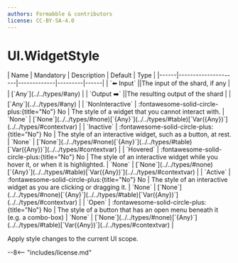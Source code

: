 ```yaml
---
authors: Formabble & contributors
license: CC-BY-SA-4.0
---
```



# UI.WidgetStyle

<div class="sh-parameters" markdown="1">
| Name | Mandatory | Description | Default | Type |
|------|---------------------|-------------|---------|------|
| `⬅️ Input` ||The input of the shard, if any | | [`Any`](../../types/#any) |
| `Output ➡️` ||The resulting output of the shard | | [`Any`](../../types/#any) |
| `NonInteractive` | :fontawesome-solid-circle-plus:{title="No"} No  | The style of a widget that you cannot interact with. | `None` | [`None`](../../types/#none)[`{Any}`](../../types/#table)[`Var({Any})`](../../types/#contextvar) |
| `Inactive` | :fontawesome-solid-circle-plus:{title="No"} No  | The style of an interactive widget, such as a button, at rest. | `None` | [`None`](../../types/#none)[`{Any}`](../../types/#table)[`Var({Any})`](../../types/#contextvar) |
| `Hovered` | :fontawesome-solid-circle-plus:{title="No"} No  | The style of an interactive widget while you hover it, or when it is highlighted. | `None` | [`None`](../../types/#none)[`{Any}`](../../types/#table)[`Var({Any})`](../../types/#contextvar) |
| `Active` | :fontawesome-solid-circle-plus:{title="No"} No  | The style of an interactive widget as you are clicking or dragging it. | `None` | [`None`](../../types/#none)[`{Any}`](../../types/#table)[`Var({Any})`](../../types/#contextvar) |
| `Open` | :fontawesome-solid-circle-plus:{title="No"} No  | The style of a button that has an open menu beneath it (e.g. a combo-box) | `None` | [`None`](../../types/#none)[`{Any}`](../../types/#table)[`Var({Any})`](../../types/#contextvar) |

</div>

Apply style changes to the current UI scope.

--8<-- "includes/license.md"

